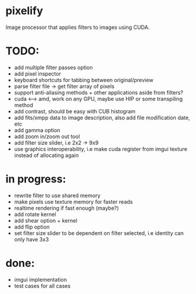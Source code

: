 # pixelify
Image processor that applies filters to images using CUDA. 

# TODO:
- add multiple filter passes option
- add pixel inspector
- keyboard shortcuts for tabbing between original/preview
- parse filter file -> get filter array of pixels 
- support anti-aliasing methods + other applications aside from filters?
- cuda <--> amd, work on any GPU, maybe use HIP or some transpiling method
- add contrast, should be easy with CUB histogram
- add fits/xmpp data to image description, also add file modification date, etc
- add gamma option
- add zoom in/zoom out tool
- add filter size slider, i.e 2x2 -> 9x9
- use graphics interoperability, i.e make cuda register from imgui texture instead of allocating again

# in progress:
- rewrite filter to use shared memory
- make pixels use texture memory for faster reads
- realtime rendering if fast enough (maybe?)
- add rotate kernel
- add shear option + kernel
- add flip option
- set filter size slider to be dependent on filter selected, i.e identity can only have 3x3 

# done:
- imgui implementation 
- test cases for all cases 
